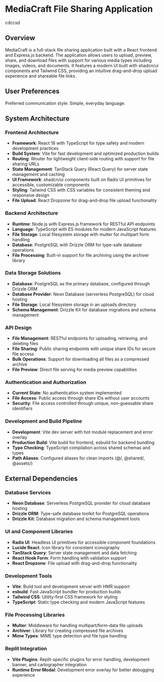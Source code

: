 # MediaCraft File Sharing Application
cdccsd
## Overview

MediaCraft is a full-stack file sharing application built with a React frontend and Express.js backend. The application allows users to upload, preview, share, and download files with support for various media types including images, videos, and documents. It features a modern UI built with shadcn/ui components and Tailwind CSS, providing an intuitive drag-and-drop upload experience and shareable file links.

## User Preferences

Preferred communication style: Simple, everyday language.

## System Architecture

### Frontend Architecture
- **Framework**: React 18 with TypeScript for type safety and modern development practices
- **Build System**: Vite for fast development and optimized production builds
- **Routing**: Wouter for lightweight client-side routing with support for file sharing URLs
- **State Management**: TanStack Query (React Query) for server state management and caching
- **UI Framework**: shadcn/ui components built on Radix UI primitives for accessible, customizable components
- **Styling**: Tailwind CSS with CSS variables for consistent theming and responsive design
- **File Upload**: React Dropzone for drag-and-drop file upload functionality

### Backend Architecture
- **Runtime**: Node.js with Express.js framework for RESTful API endpoints
- **Language**: TypeScript with ES modules for modern JavaScript features
- **File Storage**: Local filesystem storage with multer for multipart form handling
- **Database**: PostgreSQL with Drizzle ORM for type-safe database operations
- **File Processing**: Built-in support for file archiving using the archiver library

### Data Storage Solutions
- **Database**: PostgreSQL as the primary database, configured through Drizzle ORM
- **Database Provider**: Neon Database (serverless PostgreSQL) for cloud hosting
- **File Storage**: Local filesystem storage in an uploads directory
- **Schema Management**: Drizzle Kit for database migrations and schema management

### API Design
- **File Management**: RESTful endpoints for uploading, retrieving, and deleting files
- **File Sharing**: Public sharing endpoints with unique share IDs for secure file access
- **Bulk Operations**: Support for downloading all files as a compressed archive
- **File Preview**: Direct file serving for media preview capabilities

### Authentication and Authorization
- **Current State**: No authentication system implemented
- **File Access**: Public access through share IDs without user accounts
- **Security**: File access controlled through unique, non-guessable share identifiers

### Development and Build Pipeline
- **Development**: Vite dev server with hot module replacement and error overlay
- **Production Build**: Vite build for frontend, esbuild for backend bundling
- **Type Checking**: TypeScript compilation across shared schemas and types
- **Path Aliases**: Configured aliases for clean imports (@/, @shared/, @assets/)

## External Dependencies

### Database Services
- **Neon Database**: Serverless PostgreSQL provider for cloud database hosting
- **Drizzle ORM**: Type-safe database toolkit for PostgreSQL operations
- **Drizzle Kit**: Database migration and schema management tools

### UI and Component Libraries
- **Radix UI**: Headless UI primitives for accessible component foundations
- **Lucide React**: Icon library for consistent iconography
- **TanStack Query**: Server state management and data fetching
- **React Hook Form**: Form handling with validation support
- **React Dropzone**: File upload with drag-and-drop functionality

### Development Tools
- **Vite**: Build tool and development server with HMR support
- **esbuild**: Fast JavaScript bundler for production builds
- **Tailwind CSS**: Utility-first CSS framework for styling
- **TypeScript**: Static type checking and modern JavaScript features

### File Processing Libraries
- **Multer**: Middleware for handling multipart/form-data file uploads
- **Archiver**: Library for creating compressed file archives
- **Mime Types**: MIME type detection and file type handling

### Replit Integration
- **Vite Plugins**: Replit-specific plugins for error handling, development banner, and cartographer integration
- **Runtime Error Modal**: Development error overlay for better debugging experience
